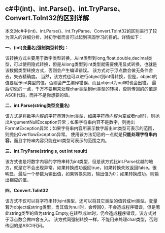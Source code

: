 ## c#中(int)、int.Parse()、int.TryParse、Convert.ToInt32的区别详解

本文对c#中(int)、int.Parse()、int.TryParse、Convert.ToInt32的区别进行了较为深入的详细分析，对初学者而言可以起到巩固学习的目的。详情如下：

**一、(int)变量名[强制类型转换]：**

该转换方式主要用于数字类型转换，从int类型到long,float,double,decimal类型，可以使用隐式转换，但是从long类型到int类型就需要使用显式转换，也就是该数据类型转换方式，否则会产生编译错误。
该方式对于浮点数会做无条件舍去，失去精确度。
当然，该方式也可以进行object到int得转换，但是，object的值要赋予int类型的值，否则会产生编译错误，而且object为null时也会出错。
最后切忌的一点，千万不要用来处理char类型到int类型的转换，否则传回的的值是ASCII代码，而并不是你想要的值。

**二、int.Parse(string类型变量名)**

该方式是将数字内容的字符串转为int类型，如果字符串内容为空或者null时，则抛出ArgumentNullException异常；如果字符串内容不是数字，则抛出FormatException异常；如果字符串内容所表示数字超出int类型可表示的范围，则抛出OverflowException异常。
使用该方法切忌的一点就是**只能处理字符串内容**，而且字符串内容只能在int类型可表示的范围之内。

**三、int.TryParse(string s, out int result)**

该方式也是将数字内容的字符串转为int类型，但是该方式比int.Parse优越的地方，就是它不会出现异常。如果转换成功返回true，如果转换失败返回false。很明显，最后一个参数为输出值，如果转换失败，输出值为0；如果转换成功，则输出相应的值。

**四、Convert.ToInt32**

该方式不仅可以将字符串转为int类型，还可以将其它类型的值转成int类型。变量若为object或string类型，当其值为null时，会传回0，不会造成程序错误，但是若此string类型的值为string.Empty,在转型成int时，仍会造成程序错误。该方式对于浮点数会做四舍五入。
该方式同强制转换一样，不能用来处理char类型，否则传回的是ASCII代码。